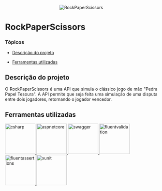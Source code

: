 <p align="center">
  <img alt="RockPaperScissors" src="https://user-images.githubusercontent.com/67247865/220001242-7d18cc63-6a50-48c6-ba1b-9be5be175061.png">
</p>

# RockPaperScissors

### Tópicos 

- [Descrição do projeto](#descrição-do-projeto)

- [Ferramentas utilizadas](#ferramentas-utilizadas)

## Descrição do projeto 

<p align="justify">
O RockPaperScissors é uma API que simula o clássico jogo de mão "Pedra Papel Tesoura". A API permite que seja feita uma simulação de uma disputa entre dois jogadores, retornando o jogador vencedor.
  
###
  
## Ferramentas utilizadas

<a href="https://dotnet.microsoft.com" target="_blank"> <img src="https://user-images.githubusercontent.com/67247865/220004745-06f40f72-07b7-4582-8aef-71ef46c1477d.png" alt="csharp" width="100" height="100"/> </a> 
<a href="https://dotnet.microsoft.com/en-us/apps/aspnet" target="_blank"> <img src="https://user-images.githubusercontent.com/67247865/220005033-993d949f-b4ad-4170-bf71-044cba1888fb.png" alt="aspnetcore" width="100" height="100"/> </a>
<a href="https://swagger.io" target="_blank"> <img src="https://user-images.githubusercontent.com/67247865/220005560-105c87d4-c1f9-4eaa-aafe-c67b9e2c60cc.png" alt="swagger" width="100" height="100"/> </a>
<a href="https://docs.fluentvalidation.net/en/latest" target="_blank"> <img src="https://user-images.githubusercontent.com/67247865/220006111-ff0457be-6b50-4e7c-8c3a-a58ff013c193.png" alt="fluentvalidation" width="100" height="100"/> </a>
<a href="https://fluentassertions.com" target="_blank"> <img src="https://user-images.githubusercontent.com/67247865/220006844-453ff673-d1d4-4de7-ab7e-b5283d8ef281.png" alt="fluentassertions" width="100" height="100"/> </a>
<a href="https://xunit.net" target="_blank"> <img src="https://user-images.githubusercontent.com/67247865/220007144-8399634b-3f81-4a64-b1b2-2e650a36d625.png" alt="xunit" width="100" height="100"/> </a>
